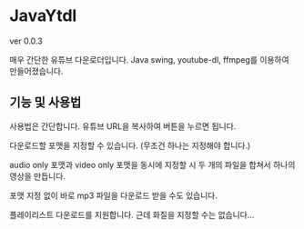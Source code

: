 # JavaYtdl
ver 0.0.3

매우 간단한 유튜브 다운로더입니다. Java swing, youtube-dl, ffmpeg를 이용하여 만들어졌습니다.

## 기능 및 사용법

사용법은 간단합니다. 유튜브 URL을 복사하여 버튼을 누르면 됩니다.

다운로드할 포맷을 지정할 수 있습니다. (무조건 하나는 지정해야 합니다.)

audio only 포맷과 video only 포맷을 동시에 지정할 시 두 개의 파일을 합쳐서 하나의 영상을 만듭니다.

포맷 지정 없이 바로 mp3 파일을 다운로드 받을 수도 있습니다.

플레이리스트 다운로드를 지원합니다. 근데 화질을 지정할 수는 없습니다...
